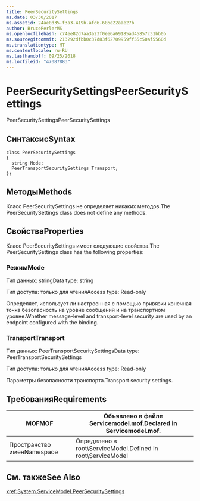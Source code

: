 ```yaml
---
title: PeerSecuritySettings
ms.date: 03/30/2017
ms.assetid: 24ae0d35-f3a3-419b-afd6-686e22aae27b
author: BrucePerlerMS
ms.openlocfilehash: c74ee82d7aa3a23f0ee6a69185ad45857c31bb0b
ms.sourcegitcommit: 213292dfbb0c37d83f62709959ff55c50af5560d
ms.translationtype: MT
ms.contentlocale: ru-RU
ms.lasthandoff: 09/25/2018
ms.locfileid: "47087883"
---
```

# <a name="peersecuritysettings"></a><span data-ttu-id="3f5cc-102">PeerSecuritySettings</span><span class="sxs-lookup"><span data-stu-id="3f5cc-102">PeerSecuritySettings</span></span>
<span data-ttu-id="3f5cc-103">PeerSecuritySettings</span><span class="sxs-lookup"><span data-stu-id="3f5cc-103">PeerSecuritySettings</span></span>  
  
## <a name="syntax"></a><span data-ttu-id="3f5cc-104">Синтаксис</span><span class="sxs-lookup"><span data-stu-id="3f5cc-104">Syntax</span></span>  
  
```  
class PeerSecuritySettings  
{  
  string Mode;  
  PeerTransportSecuritySettings Transport;  
};  
```  
  
## <a name="methods"></a><span data-ttu-id="3f5cc-105">Методы</span><span class="sxs-lookup"><span data-stu-id="3f5cc-105">Methods</span></span>  
 <span data-ttu-id="3f5cc-106">Класс PeerSecuritySettings не определяет никаких методов.</span><span class="sxs-lookup"><span data-stu-id="3f5cc-106">The PeerSecuritySettings class does not define any methods.</span></span>  
  
## <a name="properties"></a><span data-ttu-id="3f5cc-107">Свойства</span><span class="sxs-lookup"><span data-stu-id="3f5cc-107">Properties</span></span>  
 <span data-ttu-id="3f5cc-108">Класс PeerSecuritySettings имеет следующие свойства.</span><span class="sxs-lookup"><span data-stu-id="3f5cc-108">The PeerSecuritySettings class has the following properties:</span></span>  
  
### <a name="mode"></a><span data-ttu-id="3f5cc-109">Режим</span><span class="sxs-lookup"><span data-stu-id="3f5cc-109">Mode</span></span>  
 <span data-ttu-id="3f5cc-110">Тип данных: string</span><span class="sxs-lookup"><span data-stu-id="3f5cc-110">Data type: string</span></span>  
  
 <span data-ttu-id="3f5cc-111">Тип доступа: только для чтения</span><span class="sxs-lookup"><span data-stu-id="3f5cc-111">Access type: Read-only</span></span>  
  
 <span data-ttu-id="3f5cc-112">Определяет, использует ли настроенная с помощью привязки конечная точка безопасность на уровне сообщений и на транспортном уровне.</span><span class="sxs-lookup"><span data-stu-id="3f5cc-112">Whether message-level and transport-level security are used by an endpoint configured with the binding.</span></span>  
  
### <a name="transport"></a><span data-ttu-id="3f5cc-113">Transport</span><span class="sxs-lookup"><span data-stu-id="3f5cc-113">Transport</span></span>  
 <span data-ttu-id="3f5cc-114">Тип данных: PeerTransportSecuritySettings</span><span class="sxs-lookup"><span data-stu-id="3f5cc-114">Data type: PeerTransportSecuritySettings</span></span>  
  
 <span data-ttu-id="3f5cc-115">Тип доступа: только для чтения</span><span class="sxs-lookup"><span data-stu-id="3f5cc-115">Access type: Read-only</span></span>  
  
 <span data-ttu-id="3f5cc-116">Параметры безопасности транспорта.</span><span class="sxs-lookup"><span data-stu-id="3f5cc-116">Transport security settings.</span></span>  
  
## <a name="requirements"></a><span data-ttu-id="3f5cc-117">Требования</span><span class="sxs-lookup"><span data-stu-id="3f5cc-117">Requirements</span></span>  
  
|<span data-ttu-id="3f5cc-118">MOF</span><span class="sxs-lookup"><span data-stu-id="3f5cc-118">MOF</span></span>|<span data-ttu-id="3f5cc-119">Объявлено в файле Servicemodel.mof.</span><span class="sxs-lookup"><span data-stu-id="3f5cc-119">Declared in Servicemodel.mof.</span></span>|  
|---------|-----------------------------------|  
|<span data-ttu-id="3f5cc-120">Пространство имен</span><span class="sxs-lookup"><span data-stu-id="3f5cc-120">Namespace</span></span>|<span data-ttu-id="3f5cc-121">Определено в root\ServiceModel.</span><span class="sxs-lookup"><span data-stu-id="3f5cc-121">Defined in root\ServiceModel</span></span>|  
  
## <a name="see-also"></a><span data-ttu-id="3f5cc-122">См. также</span><span class="sxs-lookup"><span data-stu-id="3f5cc-122">See Also</span></span>  
 <xref:System.ServiceModel.PeerSecuritySettings>
